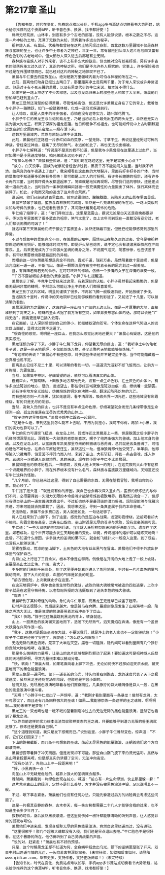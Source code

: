 # 第217章 圣山
        【告知书友，时代在变化，免费站点难以长存，手机app多书源站点切换看书大势所趋，站长给你推荐的这个换源APP，听书音色多、换源、找书都好使！】
       绵绵无尽荒原、山林中，到底有多少个古老的部落，没有人能够说清，根本之数之不尽。这是一片神秘的土地，充满了无数的未知，流传着许多远古的秘辛。
       祖神燧人氏、有巢氏、伏羲等都曾经在这片土地闪现过身影，西北这数万里疆域不仅是森林族与蛮族的圣土，也让许多中土修者为之神往，年复一年，常有冒险团队深入这片危险而又富有传色色彩的古老地域中，但大部分人深入进去后都是有去无回。
       森林族与蛮族人对于外来者，谈不上有多么大的敌意，但也绝对没有丝毫好感，另有许多古老的部落传承太过久远了，真正的神秘之所，他们是不允许外人探究的。实事上，许多探险者也不过是在外围转悠而已，就已经对这片的神秘之地惊叹不已了。
       萧晨与牛仁要去的蛮族圣山，绝对是数万里疆域内最为可怕与神秘的所在之一。
       此刻，距离他们动身已经过去两日了，那里距离净土足有两千里，对于常人来说或许非常遥远，但是对于有不死天翼的萧晨，以及有黑龙代步的牛仁来说，根本算不得什么。
       如果不是一路上拜访了不少古部落，以及与龙岛归来上的那些老人相聚了大半日，萧晨他们恐怕早已赶到圣山了。
       黑龙王显然还清楚的记得萧晨，尽管性格高傲，但还是允许萧晨立身在了它的背上，载着他与小胖子一路腾跃，如飞一般踏着林梢，化成一道乌光疾速前行。
       让人惊叹，就是人类中的许多强者，恐怕也没有这等实力，踏叶踩花腾飞。
       小胖子牛仁的黑龙王与兰诺的紫龙王，乃是当初龙岛上最先出生的两头龙王，自然也是实力最为强大的龙王，积聚了深厚的祖龙底蕴，他日即便争不成祖龙，也可能如传说中上古时期躲避过龙岛封印之困的两头蛮龙王一般存活下来。
       这数万里疆域内，荒原与原始山林不计其数。
       此刻，萧晨他们正路径一片赤红如血的荒原，一望无际，寸草不生，传说这里经历过可怖的神战，曾经染过神血，蕴集了无尽的煞气，永远的如此了，再也无法长出植被。
       小胖子牛仁解释道：“传说是不是真的我不知道，但是我与小黑曾经在这里遇上过血尸，当时如果不是小黑速度够快，咱兄弟就永远见不到了。”
       “有那么恐怖？”萧晨有些惊讶，道：“我们现在路过这里，是不是需要小心点？”
       “放心，白天没事。蛮族的老祭祀曾经告诉过我，黑夜千万不能乱闯入这里，当时我不听劝，结果真的在午夜遇上了血尸，我亲眼看到这血色的大地裂开，里面有好多好多的尸体，当时的景象你不知道要多恐怖有多恐怖！那可都是上古人的打扮啊，有许多长翅膀的祖宗，还有许多长角的古董，当时我吓得头发都竖起来了。简直就是地狱再现啊，尽管我们逃的够快，还是差点被一道血光追上，当时我的一条神狼魂瞬间就被一股充满魔性的力量摄出了体外，强行离体而去崩碎了。如此，才险而又险的逃出了这片赤血荒原。”
       说话间，他们已经越过百里血原。前方蓝雾缭绕，朦朦胧胧，若隐若无的山影在里面显现。
       萧晨不禁皱了皱眉，蛮族与森林族的古部落，果然是一片充满神秘的所在地。一路上类似的未知与奇异的景象，也已经看到很多了，其间隐伏着莫名可怖的危险。
       牛仁缩了缩脖子，道：“咱们得绕过去，这里是蓝雾山，据说无论是白天还是夜晚都很邪乎，传说当年里面死了很多蓝血的祖宗，煞气太重了，自上古年间到现在一直都没有安分过，老人们都说闹腾的可凶了！”
       就这样第三天萧晨他们终于接近了蛮族圣山，虽然还隔着百里，但是已经能够感觉到那里的异常。
       不过与想象中的景象完全不同，在萧晨的认知中，既然圣山在那久远的过去，曾今是被祖神祭炼过的天地铜炉，能够熔炼时间万物，即便炉火早已熄灭，说不定也会有滚滚黑烟依然在冲向霄汉。且，后来更是成为了世间强大圣魂的寄身之所，不说魔气滔天，阴雾惨惨，也应该差不多，有带状黑雾缭绕那是最起码的异相。
       而眼前这一切与萧晨所想是完全不同的，霞光千道，瑞彩万条，虽然隔着数十里远呢，但是流光溢彩一道一道，不断飞出，像是一颗颗流星在夜空中拉着长长的尾光划过一般美丽。
       且，有阵阵若有若无的仙乐，在叮叮咚咚的作响，仿佛一个多情的女子在深情的演奏一般。
       “千万不要被眼前多看到的景象迷惑。”小胖子牛仁提醒道。
       萧晨表示了解，毕竟牛仁曾经来过这里，有着深刻的认知。小胖子虽然看起来憨憨的，但是毫无疑问非常的精明，不然怎么可能让净土中的老人们都很喜爱呢。
       黑龙王到了这片区域，明显的谨慎了很多，不再如飞腾一般极速前进，开始放缓了步伐。
       当远隔五十里时，传说中的天地铜炉已经能够模糊的看到影迹了，又前进了十几里，可以被清晰的看到。
       萧晨深深的为之震撼了，这真的是一座山吗？广阔的无边无际，像是一片厚重的大地，直接堆积到了高天之上，磅礴的圣山占据了前方所有空间，如果非要形容山体的话，那可以说是“广阔无边”，而高更是早已插入云霄。
       在它面前，让人深刻感觉到自己的渺小，犹如蝼蚁望向苍穹，个体生命在这样气势迫人的远古巨山面前，显得太过微不足道了。
       “很奇怪的感觉，明明是一座巨山，但我怎么感觉比天地还要大？”萧晨心有疑惑，这是他的真实感觉。
       黑龙谨慎的停了下来，小胖子牛仁跳下龙背，仰望着无尽的巨山，道：“我听净土中的龟老爷子说，这是一座天地铜炉，不仅能熔炼万物，甚至连整片天地都能够熔炼掉。”
       “有这样的传说？”萧晨心中有些吃惊，对于那些传说他并不是完全不信，当中可能蕴藏着一些真相也说不定。
       距离圣山已经不足二十里，可以清晰的看到一切，一道道流光溢彩不断飞旋而出，让前方一片绚丽，光雾氤氲。
       当然，如果集中神识，仔细凝望的话，依然可以看清真实的山体。
       巍巍巨山，气势磅礴，上面很多地方都光秃秃，没有一点生命色彩，在土灰色的山体上，有许多血迹斑驳的地方，是的，远远望去，那些赤红区域就像是斑驳血痕一般，缭绕着一些阴雾。
       还有许多地方金光灿灿，仿佛熔炼的铜水在沸腾一般，翻滚起阵阵炽热的光芒。
       而有些地方则一片乌黑，犹如无底洞，看不清深浅，吸收外界一切光芒，这些地域没有彩霞缭绕，有的只是无尽的阴影。
       当然，高耸入云的巨山，也并不是没有半点生命色擦，仔细凝望就会发觉几条绿带像是生命绿洲一般，孤立的坐落在无尽的光秃秃的山体上。
       “胖子你在这里等我吧。”萧晨不想牛仁跟着一起冒险。
       “这是什么话，来到这里我怎么能不上去呢，不用为我担心，我可不你弱，再加上小黑，我们的实力也算可以了。”
       牛仁的实力可谓突飞猛进，在龙岛上时，其或许还比萧晨差上一些，但是脱困之后小胖子的机缘可谓深厚无比。深得某一大部落的老祭祀喜欢，赐予了他两条强大的兽魂。加上他本身的兽魂，以及在龙岛上时，从蛮族青年凯奥那里夺来的神狼魂与恶虎魂，总共就是五条兽魂了，可惜的是他不听劝告，在赤血平原险死还生，虽然逃过一劫，但神狼魂却代他受死了。半年前，他即将破入识藏境界，但苦苦不得其门而入时，来到了圣山，大有斩获，得到一条古兽魂，炼入体内，五魂合一正式破入识藏境界。总的来说，现在的小胖子牛仁不比萧晨弱。
       萧晨知道他的修炼历程后，一阵感叹，没有人是上天唯一的宠儿，在这荒寂的大山中有这样一个识藏境界的小胖子，而在外界根本没有什么名气，森林族与蛮族数万里疆域内，天知道还没有牛仁这样的怪胎。
       “几个月前，你已经来过这里，得到了自己需要的东西，无需在陪我冒险，我明白你的心意，我心领了。”
       牛仁摇了摇头道：“就是没有你的原因，我自己也会再次深入圣山的，蛮族的修炼法门与你们不同，必须要得到一头潜力无限的本命兽魂才能够修炼到极致境界。我虽然五魂合一了，但却只有得自圣山的一道古兽魂拿得出手。不过却也绝不是最顶级的潜力兽魂。现阶段能够与我融洽共进，将来可能就会拖累我了。因此，我想来这里，寻到一条真正属于我的本命兽魂。”
       无法劝阻，萧晨不会多费口舌，男人就是如此，一句话足够了。
       两人已经来到了山脚下，到了这里，感觉到的是压迫与战栗，远望彩霞缭绕，近前观看却大不相同。彩霞全都在高空，远离圣山旋绕，圣山附近是无尽的苍凉与荒败，没有丝毫美丽可言。
       牛仁道：“一些大部落的老祭祀们说，当年燧人氏祖神祭炼天地铜炉未能全功，遗弃在了这里，如若成功，这个世界可能会发生天翻地覆的变化。毕竟，传说祖神的熔炉可以熔炼天地啊！此后，不知道什么原因，许多强大的圣魂如果不灭，就会如飞蛾扑火一般投入这里。到了现在，也没有人能够说清。”
       阴雾在飘动，荒凉的圣山脚下，土灰色的大地有丝丝黑气在冒出。萧晨他们不得不外放出护体罡气保护自己。
       向巨山之上行进了三百余米，根本不像是在攀爬，倒像是在开阔的大地上走了一段上坡路，主要是圣山太过宏伟、广阔、高大了。
       不多时他们来到千米高处，到了这里便开始真正进入了危险地带，不时有一片片血色的雾气飘动而来，投下大片的阴影，血腥的气味是如此的明显。
       “前方很危险，上次我就止步在这里。”
       在这天地铜炉中，偶尔也会发生惨烈的激战，战败的强大魂魄常常被追的四处逃窜，上次小胖子就是在这里守株待兔，以老祭祀传授的方法摄取到了迷失本性的强大兽魂。
       “噤声！”
       萧晨听到了某种奇怪的响动，急忙向牛仁示意，而黑龙王更是早已戒备了起来。
       初时声音还很弱小，而后越来越大，像是骏马在奔腾，最后则像是发生了山崩海啸一般，隆隆之声浩大无比，像是决堤的怒波裹带着泥石冲击下了巨山。
       “我X！快跑。”胖子拉住萧晨跳到黑龙的背上，转身就逃。
       山上，一股黑色的浪涛铺天盖地而下，浩荡下无尽煞气，滔天魔焰在奔涌，像是有一个盖世大妖魔在兴风作浪一般。
       “我干，这绝对是超级圣魂在大战，不要说我们，就是净土的老人家也不一定能够抗住！”小胖子牛仁都已经带了哭腔了，哀叹道：“怎么这么倒霉啊！”
       无边无际的黑色浪涛，笼罩了大半边天空，席卷一切阻挡，隐约间可以看到里面有几个狰狞的庞然大物在咆哮、在激战。
       那是多么强横的力量啊，让圣山的这片区域都剧烈颤动了起来！要知道这可是祖神燧人氏祭炼的天地铜炉啊，寻常力量根本难以撼动分毫。
       “快，转向！”萧晨大喊，如果笔直向着上脚下冲去，无论如何快不过那如滔天洪水般，铺天盖地而下的黑色能量浪涛。
       黑龙王像是一道闪电，留下一道长长的乌光，转头向着右侧跑去，龙的速度代表了天下之极致速度，虽然黑龙王还处在幼年阶段，但那也是不容小觑的。
       险而又险，无尽黑色浪涛咆哮着与他们擦身而过，几条狰狞的巨大魂魄像是巨人一般，在黑色的能量浪涛中激斗着。
       “天啊！”小胖子牛仁发出了一声惊呼，道：“我刚才看到里面有一条暴龙！居然有龙魂，太不可思议了，而且还有几条同样强大的圣魂！如果……我能够祭炼一条这样的王之魂魄，啊啊啊啊……我的未来不是梦啊！”
       黑龙王的一双龙睛也是一眨不眨的望着刚刚冲过去的无边无际的黑色能量浪涛，显然它也看到了暴龙之魂。
       “以你目前这样的实力根本无法驾驭那样变态的王之魂，只要能够寻到潜力无限的兽王魂就足够了。修炼还是要靠自己啊。”
       “这个道理我知道，我只是发下感慨而已。”说到这里，小胖子牛仁蓦然变色，惊声道：“不好，它们又打回来了！”
       下山的路被截断，而几条不可想象的圣魂，荡起无尽黑色的能量骇浪，正朝着他们这个方向翻滚而来。
       萧晨想要带着胖子冲天而起，但是发现却不可能，那些自山巅飞旋下来的流光溢彩，虽然与圣山隔着段距离呢，但是却真实的禁锢了空间，无法冲向高空。
       “没有办法了，先往山上冲一段距离吧！”
       “好，小黑再快一点！”
       向圣山上冲无疑是危险的，越靠上强大的圣魂就会越多。
       蓦然间，萧晨看到一片绿色出现在前方，喊道：“前方有一片生命绿洲，快去那里躲一躲！”
       这片荒凉古山上的绿洲，定然不是什么善地，方才并没有被黑色浪涛冲毁，足以说明其不一般。
       不过，眼下事态紧急，萧晨他们也没有任何办法，只能先躲避过后方的凶险再去考虑这些问题了。
       这是一片极其安静的森林，古木参天，每一株古树都需要二十几人才能够合抱的过来，也不知道生长多少年月了。
       寂静的可怕，身后虽然黑浪滚滚，但这里仿佛掉一根针都能够清晰的听到声音，让人感觉非常的孤寂与可怕。
       萧晨他们冲进来后，发现身后那无尽的黑色能量浪涛，竟然自这里绕道而过，没有进犯。
       “这里很邪乎！那几个超级大魂都没有入侵，我们还是早点退出去吧。”牛仁脸色不是很好看，在这个极静的所在，他仿佛听到了自己灵魂战栗的声音。
       “说的对，赶紧走！”萧晨也有不好的预感。
       只是，这个时候黑龙王却不知道为何，全身鳞甲绽放出乌光，颈下的逆鳞更是张了开来，双目中射出两道可怕的光芒，一头向着古林深处窜去。(未完待续，如欲知后事如何，请登陆www.qidian.com，章节更多，支持作者，支持正版阅读！)（未完待续）
       【告知书友，时代在变化，免费站点难以长存，手机app多书源站点切换看书大势所趋，站长给你推荐的这个换源APP，听书音色多、换源、找书都好使！】